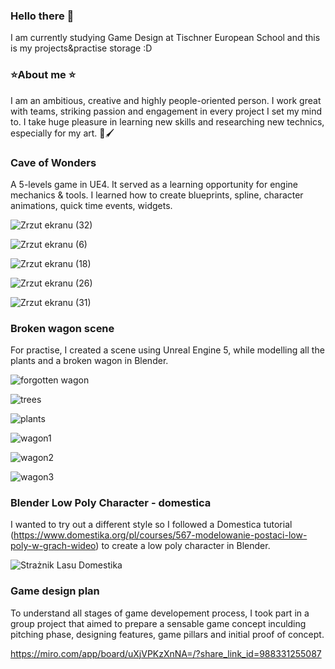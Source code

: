 ### Hello there 👋

I am currently studying Game Design at Tischner European School and this is my projects&practise storage :D 

### ⭐About me ⭐
I am an ambitious, creative and highly people-oriented person. I work great with teams, striking passion and engagement in every project I set my mind to. I take huge pleasure in learning new skills and researching new technics, especially for my art. 🎨🖌️

### Cave of Wonders
A 5-levels game in UE4. It served as a learning opportunity for engine mechanics & tools. I learned how to create blueprints, spline, character animations, quick time events, widgets.

![Zrzut ekranu (32)](https://github.com/Nefitesi/Nefitesi/assets/141658549/d1fbf314-6210-4027-a489-dab4439f8fb3)

![Zrzut ekranu (6)](https://github.com/Nefitesi/Nefitesi/assets/141658549/628508a3-5398-49a8-8565-ac04e920e878)

![Zrzut ekranu (18)](https://github.com/Nefitesi/Nefitesi/assets/141658549/9553e7c0-4f5b-459e-9f00-1849b9bd9c6c)

![Zrzut ekranu (26)](https://github.com/Nefitesi/Nefitesi/assets/141658549/37a9a5bc-edc9-47da-8fbf-c298002d5e23)

![Zrzut ekranu (31)](https://github.com/Nefitesi/Nefitesi/assets/141658549/5eabb0db-0433-474e-b9ec-3e4b2352fc60)


### Broken wagon scene
For practise, I created a scene using Unreal Engine 5, while modelling all the plants and a broken wagon in Blender. 

![forgotten wagon](https://github.com/Nefitesi/Nefitesi/assets/141658549/e17f36c4-9158-4aa8-aa45-07d4de4f60c6)

![trees](https://github.com/Nefitesi/Nefitesi/assets/141658549/30551a44-070a-4ffc-98ec-e5752e510346)

![plants](https://github.com/Nefitesi/Nefitesi/assets/141658549/e11c5d03-6c4e-4d6e-85bc-f5a0460243e6)

![wagon1](https://github.com/Nefitesi/Nefitesi/assets/141658549/8ec4c3e1-9e30-4225-8378-3c75817560cb)

![wagon2](https://github.com/Nefitesi/Nefitesi/assets/141658549/404d377f-32ee-4a83-8eb4-71485a001cae)

![wagon3](https://github.com/Nefitesi/Nefitesi/assets/141658549/05f55ec3-20d9-4ee4-8879-0af43b6c600d)


### Blender Low Poly Character - domestica
I wanted to try out a different style so I followed a Domestica tutorial (https://www.domestika.org/pl/courses/567-modelowanie-postaci-low-poly-w-grach-wideo) to create a low poly character in Blender.

![Strażnik Lasu Domestika](https://github.com/Nefitesi/Nefitesi/assets/141658549/6422acc9-2eab-4882-8a04-95924b18fbe6)

### Game design plan
To understand all stages of game developement process, I took part in a group project that aimed to prepare a sensable game concept inculding pitching phase, designing features, game pillars and initial proof of concept.

https://miro.com/app/board/uXjVPKzXnNA=/?share_link_id=988331255087



